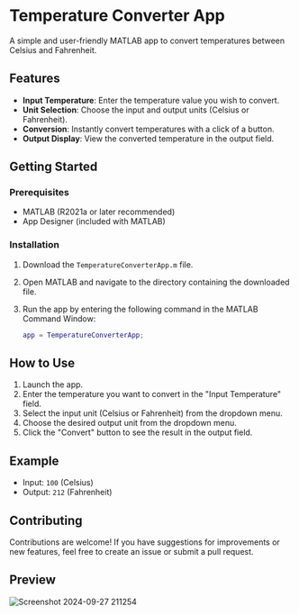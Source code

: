 # Temperature Converter App

A simple and user-friendly MATLAB app to convert temperatures between Celsius and Fahrenheit.

## Features

- **Input Temperature**: Enter the temperature value you wish to convert.
- **Unit Selection**: Choose the input and output units (Celsius or Fahrenheit).
- **Conversion**: Instantly convert temperatures with a click of a button.
- **Output Display**: View the converted temperature in the output field.

## Getting Started

### Prerequisites

- MATLAB (R2021a or later recommended)
- App Designer (included with MATLAB)

### Installation

1. Download the `TemperatureConverterApp.m` file.
2. Open MATLAB and navigate to the directory containing the downloaded file.
3. Run the app by entering the following command in the MATLAB Command Window:

   ```matlab
   app = TemperatureConverterApp;
   ```

## How to Use

1. Launch the app.
2. Enter the temperature you want to convert in the "Input Temperature" field.
3. Select the input unit (Celsius or Fahrenheit) from the dropdown menu.
4. Choose the desired output unit from the dropdown menu.
5. Click the "Convert" button to see the result in the output field.

## Example

- Input: `100` (Celsius)
- Output: `212` (Fahrenheit)

## Contributing

Contributions are welcome! If you have suggestions for improvements or new features, feel free to create an issue or submit a pull request.

## Preview

![Screenshot 2024-09-27 211254](https://github.com/user-attachments/assets/b65109c2-55fa-4784-8b47-3db885bf31d1)



